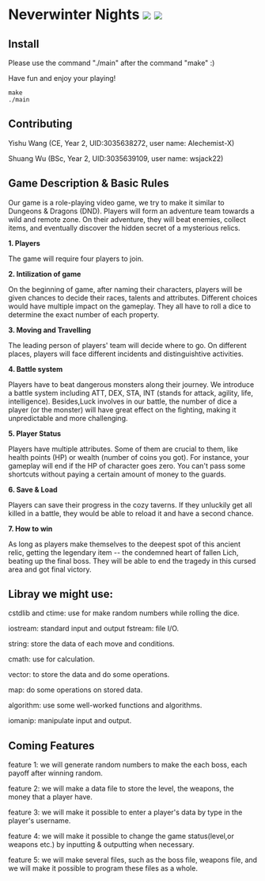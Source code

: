 # Neverwinter Nights ![](https://img.shields.io/badge/License-HKU-yellow) ![](https://img.shields.io/badge/Course-ENGG1340-blue)


## Install

Please use the command "./main" after the command "make" :)

Have fun and enjoy your playing!

```
make
./main
```


## Contributing

Yishu Wang (CE, Year 2, UID:3035638272, user name: Alechemist-X)

Shuang Wu (BSc, Year 2, UID:3035639109, user name: wsjack22)


## Game Description & Basic Rules

Our game is a role-playing video game, we try to make it similar to Dungeons & Dragons (DND). Players will form an adventure team towards a wild and remote zone. On their adventure, they will beat enemies, collect items, and eventually discover the hidden secret of a mysterious relics.

**1. Players**

The game will require four players to join.

**2. Intilization of game**

On the beginning of game, after naming their characters, players will be given chances to decide their races, talents and attributes. Different choices would have multiple impact on the gameplay. They all have to roll a dice to determine the exact number of each property. 

**3. Moving and Travelling**

The leading person of players' team will decide where to go. On different places, players will face different incidents and distinguishtive activities.

**4. Battle system**

Players have to beat dangerous monsters along their journey. We introduce a battle system including ATT, DEX, STA, INT (stands for attack, agility, life, intelligence). Besides,Luck involves in our battle, the number of dice a player (or the monster) will have great effect on the fighting, making it unpredictable and more challenging.

**5. Player Status**

Players have multiple attributes. Some of them are crucial to them, like health points (HP) or wealth (number of coins you got). For instance, your gameplay will end if the HP of character goes zero. You can't pass some shortcuts without paying a certain amount of money to the guards.

**6. Save & Load**

Players can save their progress in the cozy taverns. If they unluckily get all killed in a battle, they would be able to reload it and have a second chance.

**7. How to win**

As long as players make themselves to the deepest spot of this ancient relic, getting the legendary item -- the condemned heart of fallen Lich, beating up the final boss. They will be able to end the tragedy in this cursed area and got final victory.


## Libray we might use:

cstdlib and ctime: use for make random numbers while rolling the dice.

iostream: standard input and output fstream: file I/O.

string: store the data of each move and conditions.

cmath: use for calculation.

vector: to store the data and do some operations.

map: do some operations on stored data.

algorithm: use some well-worked functions and algorithms.

iomanip: manipulate input and output.


## Coming Features

feature 1: we will generate random numbers to make the each boss, each payoff after winning random.

feature 2: we will make a data file to store the level, the weapons, the money that a player have.

feature 3: we will make it possible to enter a player's data by type in the player's username.

feature 4: we will make it possible to change the game status(level,or weapons etc.) by inputting & outputting when necessary.

feature 5: we will make several files, such as the boss file, weapons file, and we will make it possible to program these files as a whole.

